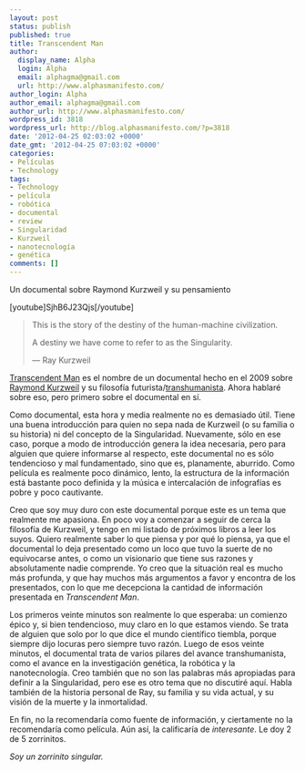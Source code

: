 ```yaml
---
layout: post
status: publish
published: true
title: Transcendent Man
author:
  display_name: Alpha
  login: Alpha
  email: alphagma@gmail.com
  url: http://www.alphasmanifesto.com/
author_login: Alpha
author_email: alphagma@gmail.com
author_url: http://www.alphasmanifesto.com/
wordpress_id: 3818
wordpress_url: http://blog.alphasmanifesto.com/?p=3818
date: '2012-04-25 02:03:02 +0000'
date_gmt: '2012-04-25 07:03:02 +0000'
categories:
- Películas
- Technology
tags:
- Technology
- película
- robótica
- documental
- review
- Singularidad
- Kurzweil
- nanotecnología
- genética
comments: []
---
```

Un documental sobre Raymond Kurzweil y su pensamiento


[youtube]SjhB6J23Qjs[/youtube]

> This is the story of the destiny of the human-machine civilization.
> 
> A destiny we have come to refer to as the Singularity.
> 
> &mdash; Ray Kurzweil

<a href="http://www.imdb.com/title/tt1117394/">Transcendent Man</a> es el nombre de un documental hecho en el 2009 sobre <a href="http://en.wikipedia.org/wiki/Ray_Kurzweil">Raymond Kurzweil</a> y su filosofía futurista/<a href="http://en.wikipedia.org/wiki/Transhumanism">transhumanista</a>. Ahora hablaré sobre eso, pero primero sobre el documental en sí.

Como documental, esta hora y media realmente no es demasiado útil. Tiene una buena introducción para quien no sepa nada de Kurzweil (o su familia o su historia) ni del concepto de la Singularidad. Nuevamente, sólo en ese caso, porque a modo de introducción genera la idea necesaria, pero para alguien que quiere informarse al respecto, este documental no es sólo tendencioso y mal fundamentado, sino que es, planamente, aburrido. Como película es realmente poco dinámico, lento, la estructura de la información está bastante poco definida y la música e intercalación de infografías es pobre y poco cautivante.

Creo que soy muy duro con este documental porque este es un tema que realmente me apasiona. En poco voy a comenzar a seguir de cerca la filosofía de Kurzweil, y tengo en mi listado de próximos libros a leer los suyos. Quiero realmente saber lo que piensa y por qué lo piensa, ya que el documental lo deja presentado como un loco que tuvo la suerte de no equivocarse antes, o como un visionario que tiene sus razones y absolutamente nadie comprende. Yo creo que la situación real es mucho más profunda, y que hay muchos más argumentos a favor y encontra de los presentados, con lo que me decepciona la cantidad de información presentada en _Transcendent Man_.

Los primeros veinte minutos son realmente lo que esperaba: un comienzo épico y, si bien tendencioso, muy claro en lo que estamos viendo. Se trata de alguien que solo por lo que dice el mundo científico tiembla, porque siempre dijo locuras pero siempre tuvo razón. Luego de esos veinte minutos, el documental trata de varios pilares del avance transhumanista, como el avance en la investigación genética, la robótica y la nanotecnología. Creo también que no son las palabras más apropiadas para definir a la Singularidad, pero ese es otro tema que no discutiré aquí. Habla también de la historia personal de Ray, su familia y su vida actual, y su visión de la muerte y la inmortalidad.

En fin, no la recomendaría como fuente de información, y ciertamente no la recomendaría como película. Aún así, la calificaría de _interesante_. Le doy 2 de 5 zorrinitos.

_Soy un zorrinito singular._
